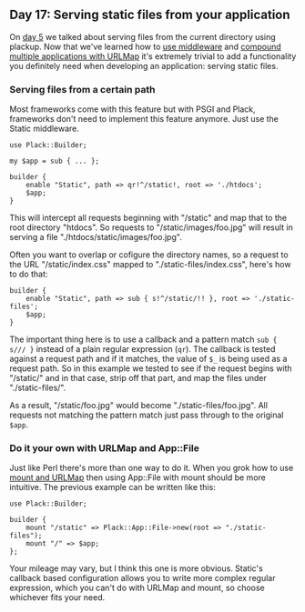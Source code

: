 ## Day 17: Serving static files from your application

On [day 5](http://advent.plackperl.org/2009/12/day-5-run-a-static-file-web-server-with-plack.html) we talked about serving files from the current directory using plackup. Now that we've learned how to [use middleware](http://advent.plackperl.org/2009/12/day-10-using-plack-middleware.html) and [compound multiple applications with URLMap](http://advent.plackperl.org/2009/12/day-12-maps-multiple-apps-with-mount-and-urlmap.html) it's extremely trivial to add a functionality you definitely need when developing an application: serving static files.

### Serving files from a certain path

Most frameworks come with this feature but with PSGI and Plack, frameworks don't need to implement this feature anymore. Just use the Static middleware.

    use Plack::Builder;
    
    my $app = sub { ... };
    
    builder {
        enable "Static", path => qr!^/static!, root => './htdocs';
        $app;
    }

This will intercept all requests beginning with "/static" and map that to the root directory "htdocs". So requests to "/static/images/foo.jpg" will result in serving a file "./htdocs/static/images/foo.jpg".

Often you want to overlap or cofigure the directory names, so a request to the URL "/static/index.css" mapped to "./static-files/index.css", here's how to do that:

    builder {
        enable "Static", path => sub { s!^/static/!! }, root => './static-files';
        $app;
    }

The important thing here is to use a callback and a pattern match `sub { s/// }` instead of a plain regular expression (`qr`). The callback is tested against a request path and if it matches, the value of `$_` is being used as a request path. So in this example we tested to see if the request begins with "/static/" and in that case, strip off that part, and map the files under "./static-files/".

As a result, "/static/foo.jpg" would become "./static-files/foo.jpg". All requests not matching the pattern match just pass through to the original `$app`.

### Do it your own with URLMap and App::File

Just like Perl there's more than one way to do it. When you grok how to use [mount and URLMap](http://advent.plackperl.org/2009/12/day-12-maps-multiple-apps-with-mount-and-urlmap.html) then using App::File with mount should be more intuitive. The previous example can be written like this:

    use Plack::Builder;
    
    builder {
        mount "/static" => Plack::App::File->new(root => "./static-files");
        mount "/" => $app;
    };

Your mileage may vary, but I think this one is more obvious. Static's callback based configuration allows you to write more complex regular expression, which you can't do with URLMap and mount, so choose whichever fits your need.
